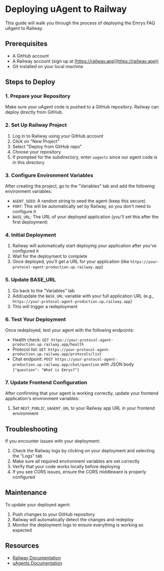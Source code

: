 # Deploying uAgent to Railway

This guide will walk you through the process of deploying the Emrys FAQ uAgent to Railway.

## Prerequisites

- A GitHub account
- A Railway account (sign up at [https://railway.app](https://railway.app))
- Git installed on your local machine

## Steps to Deploy

### 1. Prepare your Repository

Make sure your uAgent code is pushed to a GitHub repository. Railway can deploy directly from GitHub.

### 2. Set Up Railway Project

1. Log in to Railway using your GitHub account
2. Click on "New Project"
3. Select "Deploy from GitHub repo"
4. Choose your repository
5. If prompted for the subdirectory, enter `uagents` since our agent code is in this directory

### 3. Configure Environment Variables

After creating the project, go to the "Variables" tab and add the following environment variables:

- `AGENT_SEED`: A random string to seed the agent (keep this secure)
- `PORT`: This will be automatically set by Railway, so you don't need to configure it
- `BASE_URL`: The URL of your deployed application (you'll set this after the first deployment)

### 4. Initial Deployment

1. Railway will automatically start deploying your application after you've configured it
2. Wait for the deployment to complete
3. Once deployed, you'll get a URL for your application (like `https://your-protocol-agent-production.up.railway.app`)

### 5. Update BASE_URL

1. Go back to the "Variables" tab
2. Add/update the `BASE_URL` variable with your full application URL (e.g., `https://your-protocol-agent-production.up.railway.app`)
3. This will trigger a redeployment

### 6. Test Your Deployment

Once redeployed, test your agent with the following endpoints:

- Health check: `GET https://your-protocol-agent-production.up.railway.app/health`
- Protocol list: `GET https://your-protocol-agent-production.up.railway.app/protocols/list`
- Chat endpoint: `POST https://your-protocol-agent-production.up.railway.app/chat/question` with JSON body `{"question": "What is Emrys?"}`

### 7. Update Frontend Configuration

After confirming that your agent is working correctly, update your frontend application's environment variables:

1. Set `NEXT_PUBLIC_UAGENT_URL` to your Railway app URL in your frontend environment

## Troubleshooting

If you encounter issues with your deployment:

1. Check the Railway logs by clicking on your deployment and selecting the "Logs" tab
2. Make sure all required environment variables are set correctly
3. Verify that your code works locally before deploying
4. If you see CORS issues, ensure the CORS middleware is properly configured

## Maintenance

To update your deployed agent:

1. Push changes to your GitHub repository
2. Railway will automatically detect the changes and redeploy
3. Monitor the deployment logs to ensure everything is working as expected

## Resources

- [Railway Documentation](https://docs.railway.app/)
- [uAgents Documentation](https://docs.fetch.ai/uAgents/) 